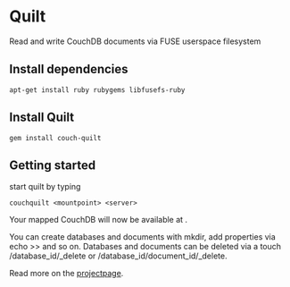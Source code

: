 Quilt
=====

Read and write CouchDB documents via FUSE userspace filesystem


Install dependencies
--------------------

    apt-get install ruby rubygems libfusefs-ruby


Install Quilt
-------------

    gem install couch-quilt


Getting started
---------------

start quilt by typing

    couchquilt <mountpoint> <server>


Your mapped CouchDB will now be available at <mount point>.

You can create databases and documents with mkdir, add properties via echo >> and so on.
Databases and documents can be deleted via a touch /database_id/_delete or /database_id/document_id/_delete.


Read more on the [projectpage](http://jo.github.com/quilt/).
